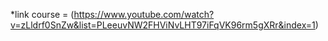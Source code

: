 *link course = (https://www.youtube.com/watch?v=zLldrf0SnZw&list=PLeeuvNW2FHViNvLHT97iFqVK96rm5gXRr&index=1)
